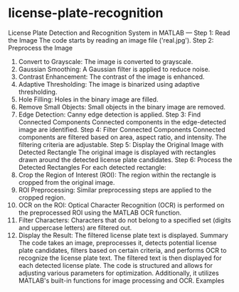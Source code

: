 # license-plate-recognition

License Plate Detection and Recognition System in MATLAB
—
Step 1: Read the Image
The code starts by reading an image file ('real.jpg').
Step 2: Preprocess the Image
1. Convert to Grayscale: The image is converted to grayscale.
2. Gaussian Smoothing: A Gaussian filter is applied to reduce noise.
3. Contrast Enhancement: The contrast of the image is enhanced.
4. Adaptive Thresholding: The image is binarized using adaptive thresholding.
5. Hole Filling: Holes in the binary image are filled.
6. Remove Small Objects: Small objects in the binary image are removed.
7. Edge Detection: Canny edge detection is applied.
Step 3: Find Connected Components
Connected components in the edge-detected image are identified.
Step 4: Filter Connected Components
Connected components are filtered based on area, aspect ratio, and intensity. The filtering
criteria are adjustable.
Step 5: Display the Original Image with Detected Rectangle
The original image is displayed with rectangles drawn around the detected license plate
candidates.
Step 6: Process the Detected Rectangles
For each detected rectangle:
1. Crop the Region of Interest (ROI): The region within the rectangle is cropped from the
original image.
2. ROI Preprocessing: Similar preprocessing steps are applied to the cropped region.
3. OCR on the ROI: Optical Character Recognition (OCR) is performed on the preprocessed
ROI using the MATLAB OCR function.
4. Filter Characters: Characters that do not belong to a specified set (digits and uppercase
letters) are filtered out.
5. Display the Result: The filtered license plate text is displayed.
Summary
The code takes an image, preprocesses it, detects potential license plate candidates, filters
based on certain criteria, and performs OCR to recognize the license plate text. The filtered
text is then displayed for each detected license plate. The code is structured and allows for
adjusting various parameters for optimization. Additionally, it utilizes MATLAB's built-in
functions for image processing and OCR.
Examples

